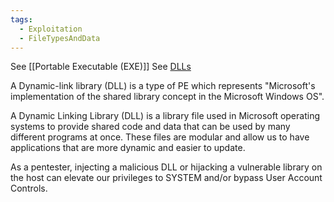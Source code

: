 ```yaml
---
tags:
  - Exploitation
  - FileTypesAndData
---
```


See [[Portable Executable (EXE)]]
See [DLLs](https://docs.microsoft.com/en-us/troubleshoot/windows-client/deployment/dynamic-link-library)

A Dynamic-link library (DLL) is a type of PE which represents "Microsoft's implementation of the shared library concept in the Microsoft Windows OS".

A Dynamic Linking Library (DLL) is a library file used in Microsoft operating systems to provide shared code and data that can be used by many different programs at once. These files are modular and allow us to have applications that are more dynamic and easier to update. 

As a pentester, injecting a malicious DLL or hijacking a vulnerable library on the host can elevate our privileges to SYSTEM and/or bypass User Account Controls.